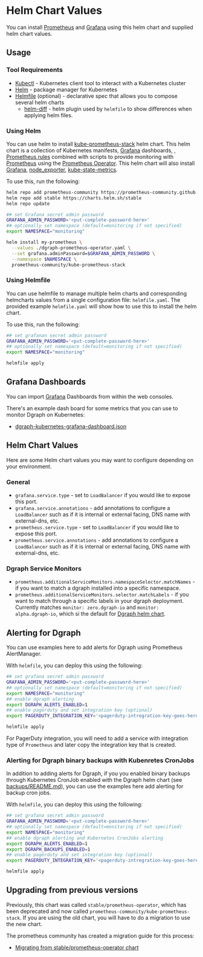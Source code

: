 # Helm Chart Values

You can install [Prometheus](https://prometheus.io/) and [Grafana](https://grafana.com/) using this helm chart and supplied helm chart values.

## Usage

### Tool Requirements

* [Kubectl](https://kubernetes.io/docs/tasks/tools/install-kubectl/) - Kubernetes client tool to interact with a Kubernetes cluster
* [Helm](https://helm.sh/) - package manager for Kubernetes
* [Helmfile](https://github.com/roboll/helmfile#installation) (optional) - declarative spec that allows you to compose several helm charts
  * [helm-diff](https://github.com/databus23/helm-diff) - helm plugin used by `helmfile` to show differences when applying helm files.

### Using Helm

You can use helm to install [kube-prometheus-stack](https://github.com/prometheus-operator/kube-prometheus) helm chart. This helm chart is a collection of Kubernetes manifests, [Grafana](http://grafana.com/) dashboards, , [Prometheus rules](https://prometheus.io/docs/prometheus/latest/configuration/recording_rules/) combined with scripts to provide monitoring with [Prometheus](https://prometheus.io/) using the [Prometheus Operator](https://github.com/prometheus-operator/prometheus-operator).  This helm chart will also install [Grafana](http://grafana.com/), [node_exporter](https://github.com/prometheus/node_exporter), [kube-state-metrics](https://github.com/kubernetes/kube-state-metrics).

To use this, run the following:

```bash
helm repo add prometheus-community https://prometheus-community.github.io/helm-charts
helm repo add stable https://charts.helm.sh/stable
helm repo update

## set Grafana secret admin password
GRAFANA_ADMIN_PASSWORD='<put-complete-password-here>'
## optionally set namespace (default=monitoring if not specified)
export NAMESPACE="monitoring"

helm install my-prometheus \
  --values ./dgraph-prometheus-operator.yaml \
  --set grafana.adminPassword=$GRAFANA_ADMIN_PASSWORD \
  --namespace $NAMESPACE \
  prometheus-community/kube-prometheus-stack
```

### Using Helmfile

You can use helmfile to manage multiple helm charts and corresponding helmcharts values from a single configuration file: `helmfile.yaml`.  The provided example `helmfile.yaml` will show how to use this to install the helm chart.  

To use this, run the following:

```bash
## set grafanan secret admin password
GRAFANA_ADMIN_PASSWORD='<put-complete-password-here>'
## optionally set namespace (default=monitoring if not specified)
export NAMESPACE="monitoring"

helmfile apply
```

## Grafana Dashboards

You can import [Grafana](https://grafana.com/) Dashboards from within the web consoles.  

There's an example dash board for some metrics that you can use to monitor Dgraph on Kubernetes:

* [dgraph-kubernetes-grafana-dashboard.json](../../grafana/dgraph-kubernetes-grafana-dashboard.json)

## Helm Chart Values

Here are some Helm chart values you may want to configure depending on your environment.

### General

* `grafana.service.type` - set to `LoadBalancer` if you would like to expose this port.
* `grafana.service.annotations` - add annotations to configure a `LoadBalancer` such as if it is internal or external facing, DNS name with external-dns, etc.
* `prometheus.service.type` - set to `LoadBalancer` if you would like to expose this port.
* `prometheus.service.annotations` - add annotations to configure a `LoadBalancer` such as if it is internal or external facing, DNS name with external-dns, etc.

### Dgraph Service Monitors

* `prometheus.additionalServiceMonitors.namespaceSelector.matchNames` - if you want to match a dgraph installed into a specific namespace.
* `prometheus.additionalServiceMonitors.selector.matchLabels` - if you want to match through a specific labels in your dgraph deployment.  Currently matches `monitor: zero.dgraph-io` and `monitor: alpha.dgraph-io`, which si the default for [Dgraph helm chart](https://github.com/dgraph-io/charts).


## Alerting for Dgraph

You can use examples here to add alerts for Dgraph using Prometheus AlertManager.

With `helmfile`, you can deploy this using the following:

```bash
## set grafana secret admin password
GRAFANA_ADMIN_PASSWORD='<put-complete-password-here>'
## optionally set namespace (default=monitoring if not specified)
export NAMESPACE="monitoring"
## enable dgraph alerting
export DGRAPH_ALERTS_ENABLED=1
## enable pagerduty and set integration key (optional)
export PAGERDUTY_INTEGRATION_KEY='<pagerduty-intregration-key-goes-here>'

helmfile apply
```

For PagerDuty integration, you will need to add a service with integration type of `Prometheus` and later copy the integration key that is created.

### Alerting for Dgraph binary backups with Kubenretes CronJobs

In addition to adding alerts for Dgraph, if you you enabled binary backups through Kubernetes CronJob enabled with the Dgraph helm chart (see [backups/README.md](../backups/README.md)), you can use the examples here add alerting for backup cron jobs.

With `helmfile`, you can deploy this using the following:

```bash
## set grafana secret admin password
GRAFANA_ADMIN_PASSWORD='<put-complete-password-here>'
## optionally set namespace (default=monitoring if not specified)
export NAMESPACE="monitoring"
## enable dgraph alerting and Kubernetes CronJobs alerting
export DGRAPH_ALERTS_ENABLED=1
export DGRAPH_BACKUPS_ENABLED=1
## enable pagerduty and set integration key (optional)
export PAGERDUTY_INTEGRATION_KEY='<pagerduty-intregration-key-goes-here>'

helmfile apply
```

## Upgrading from previous versions

Previously, this chart was called `stable/prometheus-operator`, which has been deprecated and now called `prometheus-community/kube-prometheus-stack`. If you are using the old chart, you will have to do a migration to use the new chart.

The prometheus community has created a migration guide for this process:

* [Migrating from stable/prometheus-operator chart](https://github.com/prometheus-community/helm-charts/blob/main/charts/kube-prometheus-stack/README.md#migrating-from-stableprometheus-operator-chart)
